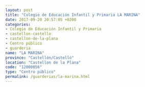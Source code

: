 ```yaml
---
layout: post
title: "Colegio de Educación Infantil y Primaria LA MARINA"
date: 2017-09-20 20:57:05 +0200
categories:
- Colegio de Educación Infantil y Primaria
- castellon-castello
- castellon-de-la-plana
- Centro público
- guarderia
name: "LA MARINA"
province: "Castellón/Castelló"
location: "Castellon de la Plana"
code: "12000856"
type: "Centro público"
permalink: /guarderias/la-marina.html
---
```

